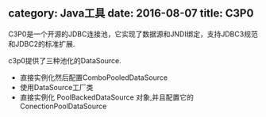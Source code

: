 category: Java工具
date: 2016-08-07
title: C3P0
---
C3P0是一个开源的JDBC连接池，它实现了数据源和JNDI绑定，支持JDBC3规范和JDBC2的标准扩展.

c3p0提供了三种池化的DataSource.
* 直接实例化然后配置ComboPooledDataSource
* 使用DataSource工厂类
* 直接实例化 PoolBackedDataSource 对象,并且配置它的ConectionPoolDataSource